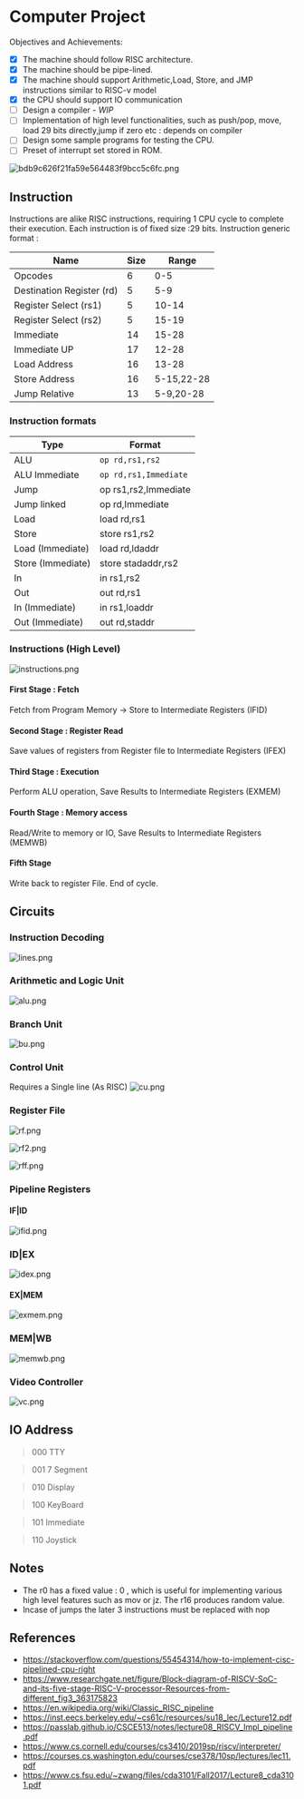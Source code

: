 # Computer Project

Objectives and Achievements:

- [x] The machine should follow RISC architecture.
- [x] The machine should be pipe-lined.
- [x] The machine should support Arithmetic,Load, Store, and JMP instructions similar to RISC-v model
- [x] the CPU should support IO communication
- [ ] Design a compiler - *WIP*
- [ ] Implementation of high level functionalities, such as push/pop, move, load 29 bits directly,jump if zero etc : depends on compiler
- [ ] Design some sample programs for testing the CPU.
- [ ] Preset of interrupt set stored in ROM.

![bdb9c626f21fa59e564483f9bcc5c6fc.png](./assets/bdb9c626f21fa59e564483f9bcc5c6fc.png)

## Instruction 
Instructions are alike RISC instructions, requiring 1 CPU cycle to complete their execution. Each instruction is of fixed size :29 bits. Instruction generic format :

| Name                      | Size | Range      |
|---------------------------|------|------------|
| Opcodes                   | 6    | 0-5        |
| Destination Register (rd) | 5    | 5-9        |
| Register Select (rs1)     | 5    | 10-14      |
| Register Select  (rs2)    | 5    | 15-19      |
| Immediate                 | 14   | 15-28      |
| Immediate UP              | 17   | 12-28      |
| Load Address              | 16   | 13-28      |
| Store Address             | 16   | 5-15,22-28 |
| Jump Relative             | 13   | 5-9,20-28  |

### Instruction formats
| Type              | Format                |
|-------------------|-----------------------|
| ALU               | `op rd,rs1,rs2`       |
| ALU Immediate     | `op rd,rs1,Immediate` |
| Jump              | op rs1,rs2,Immediate  |
| Jump linked       | op rd,Immediate       |
| Load              | load rd,rs1           |
| Store             | store  rs1,rs2        |
| Load (Immediate)  | load rd,ldaddr        |
| Store (Immediate) | store stadaddr,rs2    |
| In                | in rs1,rs2            |
| Out               | out  rd,rs1           |
| In (Immediate)    | in rs1,loaddr         |
| Out (Immediate)   | out rd,staddr         |


### Instructions (High Level)
![instructions.png](./assets/instructions.png)

#### First Stage : Fetch
Fetch from Program Memory -> Store to Intermediate Registers (IFID)

#### Second Stage : Register Read
Save values of registers from Register file to Intermediate Registers (IFEX)

#### Third Stage : Execution
Perform ALU operation, Save Results to Intermediate Registers (EXMEM)

#### Fourth Stage : Memory access
Read/Write to memory or IO, Save Results to Intermediate Registers (MEMWB)

#### Fifth Stage 
Write back to register File. End of cycle.

## Circuits
### Instruction Decoding
![lines.png](./assets/lines.png)

### Arithmetic and Logic Unit

![alu.png](./assets/alu.png)

### Branch Unit

![bu.png](./assets/bu.png)

### Control Unit

Requires a Single line (As RISC)
![cu.png](./assets/cu.png)

### Register File

![rf.png](./assets/rf.png)

![rf2.png](./assets/rf2.png)

![rff.png](./assets/rff.png)

### Pipeline Registers

#### IF|ID

![ifid.png](./assets/ifid.png)

### ID|EX

![idex.png](./assets/idex.png)

#### EX|MEM

![exmem.png](./assets/exmem.png)

### MEM|WB

![memwb.png](./assets/memwb.png)

### Video Controller

![vc.png](./assets/vc.png)

## IO Address
> 000 TTY

> 001 7 Segment

> 010 Display

> 100 KeyBoard

> 101 Immediate

> 110 Joystick 

## Notes

* The r0 has a fixed value : 0 , which is useful for implementing various high level features such as mov or jz. The r16 produces random value.
* Incase of jumps the later 3 instructions must be replaced with nop
## References
* https://stackoverflow.com/questions/55454314/how-to-implement-cisc-pipelined-cpu-right
* https://www.researchgate.net/figure/Block-diagram-of-RISCV-SoC-and-its-five-stage-RISC-V-processor-Resources-from-different_fig3_363175823
* https://en.wikipedia.org/wiki/Classic_RISC_pipeline
* https://inst.eecs.berkeley.edu/~cs61c/resources/su18_lec/Lecture12.pdf
* https://passlab.github.io/CSCE513/notes/lecture08_RISCV_Impl_pipeline.pdf
* https://www.cs.cornell.edu/courses/cs3410/2019sp/riscv/interpreter/
* https://courses.cs.washington.edu/courses/cse378/10sp/lectures/lec11.pdf
* https://www.cs.fsu.edu/~zwang/files/cda3101/Fall2017/Lecture8_cda3101.pdf



